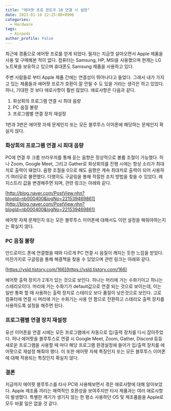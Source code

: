 ```yaml
---
title: "에어팟 프로 윈도우 10 연결 시 설정"
date: 2021-01-10 22:25:00+0900
categories:
  - Hardware
tags:
  - Airpods
author_profile: False
---
```


최근에 경품으로 에어팟 프로를 얻게 되었다. 필자는 지금껏 살아오면서 Apple 제품을 사용 및 구매해본 적이 없다. 컴퓨터는 Samsung, HP, MSI을 사용했으며 현재는 LG 노트북을 보유하고 있으며 휴대폰도 Samsung 제품을 사용하고 있다. 

주변 사람들로 부터 Apple 제품 간에는 연결성이 뛰어나다고 들었다. 그래서 내가 가지고 있는 제품들과 에어팟 프로가 호환이 잘 안될 수 도 있을 거라는 생각은 하고 있었다. 허나, 기대한 것 보다 애로사항이 훨씬 많았다. 애로사항은 다음과 같다. 

1. 화상회의 프로그램 연결 시 최대 음량
2. PC 음질 불량
3. 프로그램별 연결 장치 재설정

1번과 3번은 에어팟 자체 문제인지 또는 모든 블루투스 이어폰에 해당하는 문제인지 확실치 않다. 

### 화상회의 프로그램 연결 시 최대 음량

PC에 연결 후 크롬 브라우저를 통해 듣는 음향은 정상적으로 볼륨 조절이 가능했다. 허나 Zoom, Google Meet, 그리고 Gather로 화상회의를 진행 시에는 항상 소리가 최대치로 출력이 돼었다. 음향 조절을 0으로 해도 음향은 계속 최대치로 출력이 되어 사용하기 여러모로 불편했다. 다행히도 구글링을 통해 적절한 조치 방법을 찾을 수 있었다. 레지스트리 값을 변경해주면 되며, 관련 링크는 아래와 같다. 

[http://blog.naver.com/PostView.nhn?blogId=nb000400&logNo=221539469861](http://blog.naver.com/PostView.nhn?blogId=nb000400&logNo=221539469861)

에어팟 자체 문제인지 또는 모든 블루투스 이어폰에 대해서도 이런 설정을 해줘야하는지는 확실치 않다. 

### PC 음질 불량

안드로이드 폰에 연결했을 때와 다르게 PC 연결 시 음질이 깨지는 듯한 느낌을 받았다. 마찬가지로 구글링을 통해 해결책을 찾을 수 있었으며 관련 링크는 아래와 같다. 

[https://ysld.tistory.com/166](https://ysld.tistory.com/166)

에어팟 출력 장치가 2개가 있는 것으로 보인다. 하나는 머리에 거는 수화기이고 하나는 스테리오이다. 머리에 거는 수화기가 default값으로 연결 되는 것으로 보이는데, 이는 일반 통화 할 때 사용하는 출력 장치로 스테리오 보다 품질이 낮은것으로 보인다. 고로 컴퓨터에 연결 시 머리에 거는 수화기는 사용 안 함으로 전환하고 스테리오 출력 장치를 사용하도록 설정을 해주면 된다. 

### 프로그램별 연결 장치 재설정

유선 이어폰을 연결 시에는 모든 프로그램에서 자동으로 입/출력 장치를 다시 잡아주었다. 허나 에어팟을 블루투스로 연결 시 Google Meet, Zoom, Gather, Discord 등등 새로운 프로그램을 사용할 때 마다 해당 프로그램 환경설정에 들어가 입/출력 장치를 에어팟으로 재설정 해줘야 했다. 이 또한 에어팟 자체 특징인지 또는 모든 블루투스 이어폰에 대해 적용되는 특징인지 확실치 않다. 

### 결론

지금까지 에어팟 블루투스를 타사 PC와 사용해보면서 겪은 애로사항에 대해 알아보았다. Apple 제조품 끼리는 매력적인 호환성을 보여주지만 타사 제품과는 여러 애로사항이 발생했다. 특별한 계기가 생기지 않는 한 평소 사용하던 OS 및 제조품들을 Apple로 모두 바꿀 일은 없을 것 같다. 

